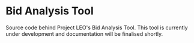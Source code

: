 # Bid Analysis Tool

Source code behind Project LEO's Bid Analysis Tool. This tool is currently under development and documentation will be finalised shortly.

